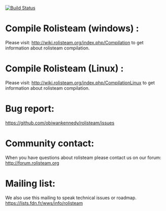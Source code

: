 [![Build Status](http://www.rolisteam.org/sites/default/files/pixture_reloaded_logo.png)](http://www.rolisteam.org)

#  Compile Rolisteam (windows) : 
Please visit: http://wiki.rolisteam.org/index.php/Compilation
to get information about rolisteam compilation. 

#  Compile Rolisteam (Linux) : 
Please visit: http://wiki.rolisteam.org/index.php/CompilationLinux
to get information about rolisteam compilation. 

#  Bug report:
https://github.com/obiwankennedy/rolisteam/issues




# Community contact:
When you have questions about rolisteam please contact us on our forum:
http://forum.rolisteam.org



# Mailing list:
We also use this mailing to speak technical issues or roadmap.
https://lists.fdn.fr/wws/info/rolisteam
 

